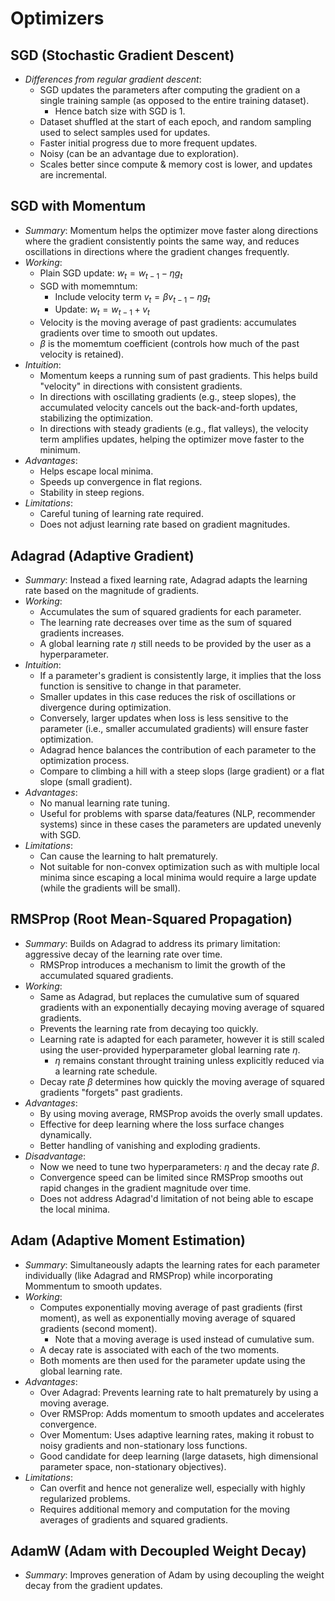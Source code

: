 # Optimizers

## SGD (Stochastic Gradient Descent)
- *Differences from regular gradient descent*:
  - SGD updates the parameters after computing the gradient on a single training sample (as opposed to the entire training dataset). 
    - Hence batch size with SGD is 1. 
  - Dataset shuffled at the start of each epoch, and random sampling used to select samples used for updates. 
  - Faster initial progress due to more frequent updates. 
  - Noisy (can be an advantage due to exploration). 
  - Scales better since compute & memory cost is lower, and updates are incremental. 

## SGD with Momentum
- *Summary*: Momentum helps the optimizer move faster along directions where the gradient consistently points the same way, and reduces oscillations in directions where the gradient changes frequently. 
- *Working*:
  - Plain SGD update: $w_t = w_{t-1} - \eta g_t$
  - SGD with momemntum: 
    - Include velocity term $v_t = \beta v_{t-1} - \eta g_t$
    - Update: $w_t = w_{t-1} + v_t$
  - Velocity is the moving average of past gradients: accumulates gradients over time to smooth out updates. 
  - $\beta$ is the momemtum coefficient (controls how much of the past velocity is retained). 
- *Intuition*:
  - Momentum keeps a running sum of past gradients. This helps build "velocity" in directions with consistent gradients. 
  - In directions with oscillating gradients (e.g., steep slopes), the accumulated velocity cancels out the back-and-forth updates, stabilizing the optimization. 
  - In directions with steady gradients (e.g., flat valleys), the velocity term amplifies updates, helping the optimizer move faster to the minimum. 
- *Advantages*:
  - Helps escape local minima.
  - Speeds up convergence in flat regions. 
  - Stability in steep regions. 
- *Limitations*:
  - Careful tuning of learning rate required. 
  - Does not adjust learning rate based on gradient magnitudes. 

## Adagrad (Adaptive Gradient)
- *Summary*: Instead a fixed learning rate, Adagrad adapts the learning rate based on the magnitude of gradients. 
- *Working*:
  - Accumulates the sum of squared gradients for each parameter. 
  - The learning rate decreases over time as the sum of squared gradients increases. 
  - A global learning rate $\eta$ still needs to be provided by the user as a hyperparameter. 
- *Intuition*:
  - If a parameter's gradient is consistently large, it implies that the loss function is sensitive to change in that parameter. 
  - Smaller updates in this case reduces the risk of oscillations or divergence during optimization. 
  - Conversely, larger updates when loss is less sensitive to the parameter (i.e., smaller accumulated gradients) will ensure faster optimization. 
  - Adagrad hence balances the contribution of each parameter to the optimization process. 
  - Compare to climbing a hill with a steep slops (large gradient) or a flat slope (small gradient). 
- *Advantages*:
  - No manual learning rate tuning. 
  - Useful for problems with sparse data/features (NLP, recommender systems) since in these cases the parameters are updated unevenly with SGD. 
- *Limitations*:
  - Can cause the learning to halt prematurely. 
  - Not suitable for non-convex optimization such as with multiple local minima since escaping a local minima would require a large update (while the gradients will be small). 

## RMSProp (Root Mean-Squared Propagation)
- *Summary*: Builds on Adagrad to address its primary limitation: aggressive decay of the learning rate over time. 
  - RMSProp introduces a mechanism to limit the growth of the accumulated squared gradients. 
- *Working*:
  - Same as Adagrad, but replaces the cumulative sum of squared gradients with an exponentially decaying moving average of squared gradients. 
  - Prevents the learning rate from decaying too quickly. 
  - Learning rate is adapted for each parameter, however it is still scaled using the user-provided hyperparameter global learning rate $\eta$.
    - $\eta$ remains constant throught training unless explicitly reduced via a learning rate schedule.  
  - Decay rate $\beta$ determines how quickly the moving average of squared gradients "forgets" past gradients. 
- *Advantages*:
  - By using moving average, RMSProp avoids the overly small updates.
  - Effective for deep learning where the loss surface changes dynamically. 
  - Better handling of vanishing and exploding gradients.  
- *Disadvantage*:
  - Now we need to tune two hyperparameters: $\eta$ and the decay rate $\beta$. 
  - Convergence speed can be limited since RMSProp smooths out rapid changes in the gradient magnitude over time. 
  - Does not address Adagrad'd limitation of not being able to escape the local minima. 

## Adam (Adaptive Moment Estimation)
- *Summary*: Simultaneously adapts the learning rates for each parameter individually (like Adagrad and RMSProp) while incorporating Mommentum to smooth updates. 
- *Working*:
  - Computes exponentially moving average of past gradients (first moment), as well as exponentially moving average of squared gradients (second moment). 
    - Note that a moving average is used instead of cumulative sum. 
  - A decay rate is associated with each of the two moments. 
  - Both moments are then used for the parameter update using the global learning rate. 
- *Advantages*:
  - Over Adagrad: Prevents learning rate to halt prematurely by using a moving average. 
  - Over RMSProp: Adds momentum to smooth updates and accelerates convergence. 
  - Over Momentum: Uses adaptive learning rates, making it robust to noisy gradients and non-stationary loss functions. 
  - Good candidate for deep learning (large datasets, high dimensional parameter space, non-stationary objectives). 
- *Limitations*:
  - Can overfit and hence not generalize well, especially with highly regularized problems. 
  - Requires additional memory and computation for the moving averages of gradients and squared gradients. 


## AdamW (Adam with Decoupled Weight Decay)
- *Summary*: Improves generation of Adam by using decoupling the weight decay from the gradient updates. 